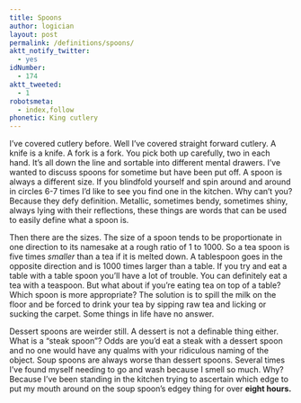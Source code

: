 ```yaml
---
title: Spoons
author: logician
layout: post
permalink: /definitions/spoons/
aktt_notify_twitter:
  - yes
idNumber:
  - 174
aktt_tweeted:
  - 1
robotsmeta:
  - index,follow
phonetic: King cutlery
---
```

I&#8217;ve covered cutlery before. Well I&#8217;ve covered straight forward cutlery. A knife is a knife. A fork is a fork. You pick both up carefully, two in each hand. It&#8217;s all down the line and sortable into different mental drawers. I&#8217;ve wanted to discuss spoons for sometime but have been put off. A spoon is always a different size. If you blindfold yourself and spin around and around in circles 6-7 times I&#8217;d like to see you find one in the kitchen. Why can&#8217;t you? Because they defy definition. Metallic, sometimes bendy, sometimes shiny, always lying with their reflections, these things are words that can be used to easily define what a spoon is.

Then there are the sizes. The size of a spoon tends to be proportionate in one direction to its namesake at a rough ratio of 1 to 1000. So a tea spoon is five times *smaller* than a tea if it is melted down. A tablespoon goes in the opposite direction and is 1000 times larger than a table. If you try and eat a table with a table spoon you&#8217;ll have a lot of trouble. You can definitely eat a tea with a teaspoon. But what about if you&#8217;re eating tea on top of a table? Which spoon is more appropriate? The solution is to spill the milk on the floor and be forced to drink your tea by sipping raw tea and licking or sucking the carpet. Some things in life have no answer.

Dessert spoons are weirder still. A dessert is not a definable thing either. What is a &#8220;steak spoon&#8221;? Odds are you&#8217;d eat a steak with a dessert spoon and no one would have any qualms with your ridiculous naming of the object. Soup spoons are always worse than dessert spoons. Several times I&#8217;ve found myself needing to go and wash because I smell so much. Why? Because I&#8217;ve been standing in the kitchen trying to ascertain which edge to put my mouth around on the soup spoon&#8217;s edgey thing for over **eight hours.**